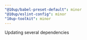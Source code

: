 ```yaml
---
"@10up/babel-preset-default": minor
"@10up/eslint-config": minor
"10up-toolkit": minor
---
```


Updating several dependencies
